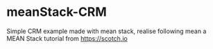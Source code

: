 # meanStack-CRM
Simple CRM example made with mean stack, realise following mean a MEAN Stack tutorial from https://scotch.io
